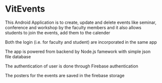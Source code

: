 # VitEvents

  This Android Application is to create, update and delete events like seminar, 
conference and workshop by the faculty members and it also allows students to
join the events, add them to the calender

Both the login (i.e. for faculty and student) are incorporated in the same app

The app is powered from backend by Node.js famework with simple json file database

The authentication of user is done through Firebase authentication

The posters for the events are saved in the firebase storage
